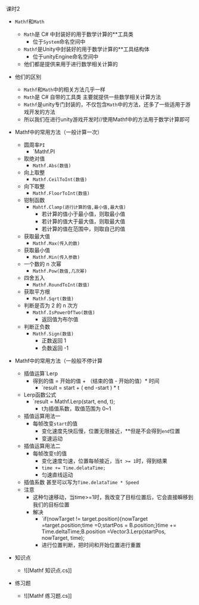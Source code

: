 
课时2

- `Mathf`和`Math`
	- `Math`是 C# 中封装好的用于数学计算的**工具类
		- 位于`System`命名空间中
	- `Mathf`是Unity中封装好的用于数学计算的**工具结构体
		- 位于unityEngine命名空间中
	- 他们都是提供来用于进行数学相关计算的
- 他们的区别
	- `Mathf`和`Math`中的相关方法几乎一样
	- `Math`是 C# 自带的工具类 主要就提供一些数学相关计算方法
	- `Mathf`是unity专门封装的，不仅包含`Math`中的方法，还多了一些适用于游戏开发的方法
	- 所以我们在进行unity游戏开发时//使用Mathf中的方法用于数学计算即可
- Mathf中的常用方法（一般计算一次）
	- 圆周率`PI`
		- `Mathf.PI
	- 取绝对值
		- `Mathf.Abs(数值)`
	- 向上取整
		- `Mathf.CeilToInt(数值)`
	- 向下取整
		- `Mathf.FloorToInt(数值)`
	- 钳制函数
		- `Mahtf.Clamp(进行计算的值,最小值,最大值)`
			- 若计算的值小于最小值，则取最小值
			- 若计算的值大于最大值，则取最大值
			- 若计算的值在范围中，则取自己的值
	- 获取最大值
		- `Mathf.Max(传入的数)`
	- 获取最小值
		- `Mathf.Min(传入参数)`
	- 一个数的 n 次幂
		- `Mathf.Pow(数值,几次幂)`
	- 四舍五入
		- `Mathf.RoundToInt(数值)`
	- 获取平方根
		- `Mathf.Sqrt(数值)`
	- 判断是否为 2 的 n 次方
		- `Mathf.IsPowerOfTwo(数值)`
			- 返回值为布尔值
	- 判断正负数
		- `Mathf.Sign(数值)`
			- 正数返回 1
			- 负数返回 -1
- Mathf中的常用方法（一般般不停计算
	- 插值运算`Lerp
		- 得到的值 = 开始的值 + （结束的值 - 开始的值）* 时间
			- `result = start + ( end -start ) * t
	- Lerp函数公式
		- `result = Mathf.Lerp(start, end, t);
			- t为插值系数，取值范围为 0~1 
	- 插值运算用法一
		- 每帧改变`start`的值
			- 变化速度先快后慢，位置无限接近，**但是不会得到`end`位置
			- 变速运动
	- 插值运算用法二
		- 每帧改变`t`的值
			- 变化速度匀速，位置每帧接近，当`t >= 1`时，得到结果
			- `time += Time.delataTime;`
			- 匀速直线运动
	- 插值系数 甚至可以写为`Time.delataTime * Speed`
	- 注意
		- 这种匀速移动，当time>=1时，我改变了目标位置后，它会直接瞬移到我们的目标位置
		- 解决
			- `if(nowTarget != target.position){nowTarget =target.position;time =0;startPos = B.position;}time += Time.deltaTime;B.position =Vector3.Lerp(startPos, nowTarget, time);
			- 进行位置判断，把时间和开始位置进行重置

- 知识点
	- ![[Mathf 知识点.cs]]

- 练习题
	- ![[Mathf 练习题.cs]]